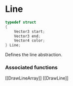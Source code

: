 # Line

```c++
typedef struct
{
    Vector3 start;
    Vector3 end;
    Vector4 color;
} Line;
```

Defines the line abstraction.


### Associated functions
[[DrawLineArray]]
[[DrawLine]]